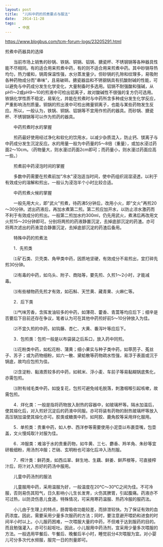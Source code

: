 ```yaml
---
layout: post
title:  "儿科中药的煎煮要点与服法"
date:   2014-11-28
tags:
      - 中医
---
```



https://www.blogbus.com/tcm-forum-logs/23205291.html



煎煮中药器具的选择



　　当前市场上销售的砂锅、铁锅、铜锅、铝锅、搪瓷杯、不锈钢锅等各种器具性能不尽相同。有的适合用来煎煮中药，有的则不适合用来煎煮中药。其中砂锅导热均匀，热力缓和，锅周保温性强，水分蒸发量少。但砂锅的孔隙和纹理多，易吸附各种药物成分而"串味"，且易破碎。搪瓷器皿和不锈钢锅具有抗酸耐碱的性能，可以避免与中药成分发生化学变化，大量制备时多选用。铝锅不耐强酸和强碱，从pH1～2或pH9～10的煎液中可检出铝离子，故对酸碱性不很强的复方仍可选用。铁锅化学性质不稳定，易氧化，并能在煎煮时与中药所含多种成分发生化学反应，严重影响汤剂质量。铜锅的煎出液中可检出微量铜离子，也能与某些药物发生反应。所以，一般认为，铁锅、铜锅、铝锅等不宜用作煎药的器具。而砂锅、搪瓷杯、不锈钢锅等可以作为煎药的器具。



　　中药煎煮时水的掌握



　　煎药最好使用经过净化和软化的饮用水，以减少杂质混入，防止钙、镁离子与中药成分发生沉淀反应。水的用量一般为中药量的5～8倍（重量），或加水浸过药面2～10cm。（药物量大，则水漫过药面2cm即可；而药量小，则水漫过药面应高一些。）



　　煎煮前中药浸泡时间的掌握



　　多数中药需要在煎煮前加"冷水"浸泡适当时间，使中药组织润湿浸透，以利于有效成分的溶解和煎出，一般认为浸泡半个小时比较合适。



　　中药煎煮火候的掌握



　　一般先用大火，即"武火"煎煮，待药沸5分钟后，改用小火，即"文火"再煎20～30分钟。滤出药液后，再加水煮第二煎。第二煎应加开水，以防止凉水激药而不利于有效成分的煎出。一般第二煎加水约300ml，仍先用武火，煮沸后再改用文火煎15～20分钟即可。分别将两煎的药液静置沉淀，去掉底部沉淀的药渣。亦可将两次滤出的药液混合静置沉淀，去掉底部沉淀的药渣后备用。



　　特殊中药的煎煮法



　　1．先煎类



　　⑴矿石类、贝壳类、角甲类中药，因质地坚硬，有效成分不易煎出，宜打碎先煎30分钟。



　　⑵有毒的中药，如乌头、附子、商陆等，要先煎、久煎1～2小时，才能减毒。



　　⑶有些植物药先煎才有效，如石斛、天竺黄、藏青果、火麻仁等。



　　2．后下类



　　⑴气味芳香，含挥发油较多的中药，如薄荷、藿香、青蒿等均应后下；细辛是否要后下目前还存在争议，笔者认为可在其他中药煎好前5～10分钟放入为佳。



　　⑵不宜久煎的中药，如钩藤、杏仁、大黄、番泻叶等应后下。



　　3．包煎类：包煎一般是以布袋装之后系口，放入药中同煎。



　　⑴花粉类中药，如松花粉、蒲黄；细小果实与种子类中药，如葶苈子、菟丝子、苏子；或为药物细粉，如六一散、黛蛤散等药物疏水性强，易浮于表面或沉于锅底，故均应包煎为佳。



　　⑵含淀粉、黏液质较多的中药，如秫米、浮小麦、车前子等易黏糊锅底焦化，亦需包煎。



　　⑶附有绒毛类中药，如旋复花，包煎可避免绒毛脱落，刺激咽喉引起咳嗽，故需包煎。



　　4．烊化类：一般是指将药物放入耐热的容器中，如玻璃杯等。隔水加温后，使其熔化后，对入煎好沉淀后的药液中同服。亦可将装有药物的耐热玻璃杯等放入高压锅加温使其熔化亦可。胶类或糖类中药，如阿胶、鹿角胶等采用烊化服用。



　　5．单煎类：贵重中药，如人参、西洋参等需要使用小泥壶以布裹壶嘴，包壶盖，文火慢炖取汁对服为佳。



　　6．冲服类：难溶于水的贵重药物，如牛黄、三七、麝香、羚羊角、朱砂等宜研极细粉，用汤剂冲服；芒硝、玄明粉也可溶化后冲入汤剂服。



　　7．榨汁类：鲜药类，如西瓜翠、鲜生地、生藕、鲜姜、鲜芦根等，可直接榨汁后，将汁对入煎好的药汤中服用。



　　儿童中药汤剂的服法



　　儿童服用中药，采用温服为好，一般温度在20℃～30℃之间为佳。不可冷服，否则易伤其阳气，日久影响小儿生长发育，火伤其脾胃，引起腹痛。药液亦不可过热，以防烫伤患儿食道。特殊情况，可采用寒药温服、热药冷服的服药法。



　　小儿由于生理上的特点，肠胃吸收功能较差，而排泄较快。为了保证有效的血药浓度。因此，需要采用少量多次服药的方法；同时，要注意避开喂奶和进食的时间半小时以上。小儿服药困难，一次喂服大量的中药，不但难于达到服药的目的。而且勉强灌入，亦可引起呕吐。因此，小儿服用中药汤剂，宜采用少量多次喂服的方法。一般选用早餐后、午餐后、晚餐后半小时，睡觉前分4次喂服为宜。对小婴儿可分多次代水频服，服完一日的剂量即可。



